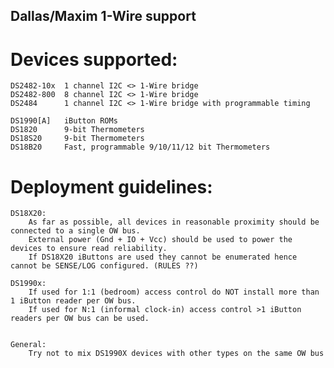 ## Dallas/Maxim 1-Wire support




# Devices supported:
	DS2482-10x	1 channel I2C <> 1-Wire bridge
	DS2482-800	8 channel I2C <> 1-Wire bridge
	DS2484		1 channel I2C <> 1-Wire bridge with programmable timing
	
	DS1990[A]	iButton ROMs
	DS1820		9-bit Thermometers
	DS18S20		9-bit Thermometers
	DS18B20		Fast, programmable 9/10/11/12 bit Thermometers


# Deployment guidelines:
	DS18X20:
		As far as possible, all devices in reasonable proximity should be connected to a single OW bus.
		External power (Gnd + IO + Vcc) should be used to power the devices to ensure read reliability.
		If DS18X20 iButtons are used they cannot be enumerated hence cannot be SENSE/LOG configured. (RULES ??) 

	DS1990x:
		If used for 1:1 (bedroom) access control do NOT install more than 1 iButton reader per OW bus.
		If used for N:1 (informal clock-in) access control >1 iButton readers per OW bus can be used.
	
	
	General:
		Try not to mix DS1990X devices with other types on the same OW bus	